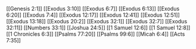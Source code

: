 [[Genesis 2:1]]
[[Exodus 3:10]]
[[Exodus 6:7]]
[[Exodus 6:13]]
[[Exodus 6:20]]
[[Exodus 7:4]]
[[Exodus 12:17]]
[[Exodus 12:41]]
[[Exodus 12:51]]
[[Exodus 13:18]]
[[Exodus 20:2]]
[[Exodus 32:1]]
[[Exodus 32:7]]
[[Exodus 32:11]]
[[Numbers 33:1]]
[[Joshua 24:5]]
[[1 Samuel 12:6]]
[[1 Samuel 12:8]]
[[1 Chronicles 6:3]]
[[Psalms 77:20]]
[[Psalms 99:6]]
[[Micah 6:4]]
[[Acts 7:35]]
